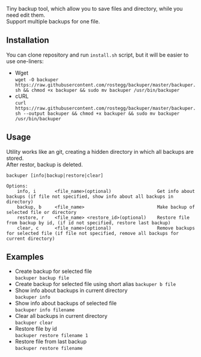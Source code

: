 Tiny backup tool, which allow you to save files and directory, while you need edit them.  
Support multiple backups for one file.  

## Installation  
You can clone repository and run `install.sh` script, but it will be easier to use one-liners:
* Wget  
`wget -O backuper https://raw.githubusercontent.com/rostegg/backuper/master/backuper.sh && chmod +x backuper && sudo mv backuper /usr/bin/backuper`  
* cURL  
`curl https://raw.githubusercontent.com/rostegg/backuper/master/backuper.sh --output backuper && chmod +x backuper && sudo mv backuper /usr/bin/backuper`  

## Usage
Utility works like an git, creating a hidden directory in which all backups are stored.  
After restor, backup is deleted.  

```
backuper [info|backup|restore|clear]

Options:
    info, i       <file_name>(optional)                 Get info about backups (if file not specified, show info about all backups in directory)
    backup, b     <file_name>                           Make backup of selected file or directory
    restore, r    <file_name> <restore_id>(optional)    Restore file from backup by id, (if id not specified, restore last backup)
    clear, c      <file_name>(optional)                 Remove backups for selected file (if file not specified, remove all backups for current directory)                         
```

## Examples
* Create backup for selected file  
`backuper backup file`  
* Create backup for selected file using short alias
`backuper b file`  
* Show info about backups in current directory  
`backuper info`  
* Show info about backups of selected file  
`backuper info filename`  
* Clear all backups in current directory  
`backuper clear`  
* Restore file by id  
`backuper restore filename 1`  
* Restore file from last backup  
`backuper restore filename`   
  
